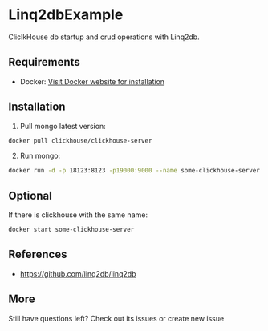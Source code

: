 # Linq2dbExample

CliclkHouse db startup and crud operations with Linq2db.

## Requirements

- Docker: [Visit Docker website for installation](https://www.docker.com/)

## Installation

1. Pull mongo latest version:
```bash
docker pull clickhouse/clickhouse-server
```

2. Run mongo:
```bash
docker run -d -p 18123:8123 -p19000:9000 --name some-clickhouse-server --ulimit nofile=262144:262144 clickhouse/clickhouse-server
```
## Optional

If there is clickhouse with the same name:
```bash
docker start some-clickhouse-server
```

## References
- https://github.com/linq2db/linq2db

## More

Still have questions left? Check out its issues or create new issue
